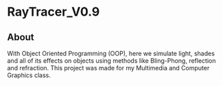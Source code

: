 # RayTracer_V0.9
## About
With Object Oriented Programming (OOP), here we simulate light, shades and all of its effects on objects using methods
like Bling-Phong, reflection and refraction. This project was made for my Multimedia and Computer Graphics class. 

